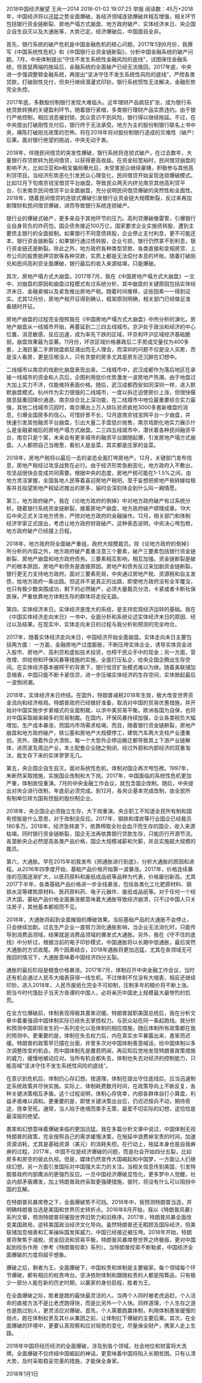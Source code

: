2018中国经济展望
王尚一2014  2018-01-02 19:07:25 举报 阅读数：45万+
​​2018年，中国经济将以迅猛之势全面爆破。各经济领域连锁爆破并相互增强，相关环节包括银行资金链断裂、房地产塌方式崩盘、地方政府破产、实体经济末日、央企国企自生自灭以及大通胀等，大势已定。经济爆破后，中国面目全非。

首先，银行系统的破产危机是中国金融危机的核心问题。2017年5到6月份，我撰写《中国系统性危机》和《中国银行业资金链断裂》，分析中国金融系统的破产问题。7月，中央体制提出“守住不发生系统性金融风险的底线”，试图保住金融系统，但首鼠两端的拖延后，金融系统的全面破产已经无法挽回。2017年底，中央进一步强调整顿金融系统，再提出“坚决守住不发生系统性风险的底线”，严控各类贷款，打破刚性兑付，但央行继续滴灌式印钞。银行系统惯性无法解决，金融形势完全失控。 

2017年底，多数股份制银行发现大难临头。近年理财产品疯狂扩张，成为银行系统贷款转换的关键盈利环节。随着银行紧缩，多类银行理财产品实质违约。由于银行严格控制，相应消息被封锁，民众意识不到风险，银行得以继续拖延。不过，在中央提出打破刚性兑付后，银行终于无法承受。地方为主的股份制银行联名上书中央，痛陈打破刚兑政策的恐怖，将在2018年将对股份制银行造成的灾难性（破产）后果。面对银行绝望的挑战，中央无动于衷。​

2018年，伴随民间借贷的突发性爆破，银行系统将连锁式破产。在过去数年，大量银行存贷款转为民间借贷，以获得更高收益。在资金较宽裕时，民间借贷崩盘的影响不大，比如泛亚和e租宝骗局曝光后，未受害民众继续豪赌，积极参与其他高利贷项目。当经济形势恶化引发民众心理变化，民间借贷开始呈现连锁爆破模式。比如12月下旬南京钱宝借贷平台崩盘，导致民众两天内挤兑南京其他高利贷平台，引发南京民间借贷平台全面崩盘，充分说明民间借贷爆破的突然性和全面性。2018年，随着民间借贷的连锁式爆破引发银行业资金链大规模断裂，反过来再加剧理财和民间借贷爆破，进而导致银行系统连锁破产。 

银行业的爆破式破产，更多来自于其他环节的压力。高利贷爆破像雷管，引爆银行业自身背负的炸药包。国企债务接近100万亿，国家要求企业实施债转股，遭到主要债主银行的全面抵制。如果银行不同意债转股，企业停止支付利息，更不可能还本，银行资金链断裂；如果银行通过债转股，企业亏损，银行仍然拿不到利息，银行资金链还是断裂。除此之外，地方政府各种类型贷款、各类直接和变相房贷、上市公司的股票抵押贷款等各种贷款，实质上都是无法偿付本息的坏账。随着打破刚兑和民间高利贷全面爆破，银行最后的收入来源枯竭，只能爆破。​

其次，房地产塌方式大崩盘。2017年7月，我在《中国房地产塌方式大崩盘》一文中，对崩盘的原因和崩盘过程模式有过系统分析，其中崩盘的关键原因包括实体经济末日、金融紧缩以及紧急推出房地产税。随着时间推移，这些因素一一得到证实。尤其12月份，房地产税开征得到确认，框架原则明确，相关部门已经做足准备随时开征。 

房地产崩盘的过程完全按照我在《中国房地产塌方式大崩盘》中所分析的演化。房地产崩盘从一线城市开始，再蔓延到二三四五线城市。京沪处于政治和经济的中心位置，消息敏感，反应迅速，成为率先下跌的区域，环京和环沪区域经济基础脆弱，崩盘效果最为显著。11月份，环京区域价格暴跌后二手房成交量仅为400多套，上海巨量二手房抛盘疯狂涌出而无人理会，而深圳的问题不仅是没人买房，而是没人看房，更是压根没人，只有贪婪的房多尤其是房东还沉醉在幻想中。

二线城市以南京的戏剧化崩盘表现出来。二线城市中，武汉成都作为落后地区在承接一线城市的资金和人员后，企图利用低价优势激发一波房地产热潮，由于地盘过大加上实力不济，仅能维持表面价格。随后，武汉成都西安如同深圳一样，进入默默崩盘模式。杭州作为实力很强的二线城市，一度以拆迁迫使房价上涨，但很快偃旗息鼓重回降价通道。南京综合北上深功能，在二线城市中地位最重要综合实力最强，其他二线城市沉寂时，南京爆出上万人排队验资疯抢3000多套新楼盘的消息，引爆全国房多的信心。可惜好景不长，12月底南京钱宝网平台一夕崩盘，并快速引发其他融资平台崩盘，引出大量二手盘低价抛售，南京戏剧化地实力展示什么是金融紧缩后的房地产塌方式崩盘。二三四五线城市中，潜伏着各种民间融资平台，南京只是个案，未来会有更多城市的融资平台跟随起爆，引发房地产塌方式崩盘。人人都把自己当根葱，看别人是韭菜，其实都是庄家的韭菜。

2018年，房地产税将以最后一击的姿态全面打垮房地产。12月，关键部门发布信息，房地产税经过攻坚战势在必行。由于经济形势急剧恶化，地方政府入不敷出，攻坚战很快会变成共同需要。根据中央的态度，房地产税可能在1-1.5%之间，由地方灵活掌握，全国各地人民等着喜迎房地产税吧。至于妄想把房地产税转嫁给租客并且指望房地产税延迟推出的房多，届时会深刻体会到什么叫一厢情愿。 

第三，地方政府破产。我在《论地方政府的倒掉》中对地方政府破产有过系统分析。随着银行系统资金链断裂，接着房地产崩盘，地方政府破产顺理成章。19大后中央正式关注地方债务，严控对地方政府的金融操作。12月，相关部门和体制经济学家正式提出，考虑让地方政府财政破产。这种表态说明，中央决心甩包袱，地方政府破产已经摆上日程。 

2018年，地方政府将全面破产重组，政府大规模裁员。除《论地方政府的倒掉》所分析的内容之外，地方政府破产着重注意三个要素，破产三要素包括银行资金链断裂、房地产崩盘和地方政府债务。三要素相互影响，相互加强。资金链断裂是破产的根本原因，房地产和债务是直接原因，房地产和债务反过来加剧资金链断裂，银行更无力支持地方政府。面对三要素死局，中央通过房地产税、资源税和自主发债，给地方政府一条出路。但这并不是真正的出路，即使地方政府没有全军覆没，也只有极少数突围成功，剩下的必然破产，必须大量裁员分流，卡紧或者卡断社保医保，严重依靠地方体制生存的群体将走投无路。 

第四，实体经济末日。实体经济是庞大的系统，是支持宏观经济运转的基础。我在《中国实体经济走向末日》一书中，全面分析和系统论述实体经济末日的原因、经过以及结果。在现实中，实体走向末日的过程与我分析和预测的完全吻合。

2017年，随着实体经济走向末日，中国经济开始全面崩盘。实体走向末日主要包括两方面： 一方面，金融房地产过度膨胀，不断压垮实体企业，诱导实体资金进入股市、房地产、高利贷和虚拟技术投资，也榨干民众手中的现金；另一方面，营改增、供给侧和环保风暴等措施的实施，全面打压私企，给央企国企腾出生存空间。在实体经济基本被榨干的背景下，银行信贷扩张模式难以为继。随着美联储加息缩表，中国只能不断卡紧信贷，进一步压缩实体经济的生存空间，实体掀起最后一波倒闭潮。​

2018年，实体经济末日终结。在国外，特朗普减税2018年生效，极大改变世界资金流向和经济格局。特朗普政府已经做好准备，取消对中国的贸易优惠措施，并开始对中国实施步步紧缩式的全面制裁，以求中美贸易平衡。欧洲各国为自保，也将对中国采取越来越多的贸易制裁。在国内，环保风暴持续加强，企业各类税负大幅增加，生产成本暴涨，而国内市场需求枯竭。而且，随着银行资金链断裂，房地产崩盘和地方政府破产，铁公基和房地产大规模停工，建筑汽车两大支柱产业遭重创。另外，随着外企大溃败，每一个大型外企停运搬迁都导致其上下游产业链解体，进而波及周边产业，本土配套企业随之倒闭。经过外部和内部经济的双重淘汰，能生存下来的实体寥寥无几。

第五，央企国企自生自灭。面对系统性危机，体制对国企再次甩包袱。1997年，朱断然采取措施，实施国企改制和大下岗。2017年，中国面临的系统性危机更加严重，体制故伎重演。7月的中央金融工作会议，就包含国企改制。随后，中央提出对央企进行改制，年底前必须完成。到12月，各央企基本完成改制，由全民所有制单位转为国有控股的股份制企业。

2018年，央企国企必须独立生存，大下岗重演。央企职工不知道全民所有制和国有控股是什么意思，对于改制没反应。2017年，钢铁和煤炭等行业国企已经裁员180多万。2018年，经济急转直下，依靠榨取全社会血汗而生存的国企，收入来源枯竭。同时银行资金链断裂，国企无法再依靠银行贷款生存，只能厉行开源节流。各垄断央企必然提高各类产品价格，国企大规模减薪和欠薪，并且实施超大规模的裁员。

第六，大通胀。早在2015年初我发布《把通胀进行到底》，分析大通胀的原因和进程。从2016年四季度开始，基础产品价格开始第一波暴涨。2017年，价格连续暴涨的范围逐渐扩大，以医药原料和废纸成品纸等品种为代表，价格屡创新高。尤其2017下半年，各类基础产品价格进一步全线暴涨，包括各类化工化肥原材料、钢铁水泥等建筑原材料、医药原料药、电子元器件、废纸成品纸等。对于任何一个经济大国，基础产品价格全面暴涨都意味着大通胀导致经济崩溃，只不过中国人只关注房子，其他基本都视而不见。 

2018年，大通胀将起到全面摧毁的爆破效果。当前基础产品的大通胀不会停止，只会继续加剧。过去生产企业一直努力消化通胀影响，当企业无法消化时，只能传导到消费品领域，结果就是消费品领域的爆发式大通胀。另外，我在《守不住的底线》中分析过，根据当前的电子印钞模式，中国通胀将以长期中低通胀，最后突然大通胀的方式收尾。两个因素结合，2018年通胀将更加迅猛，尤其在各领域无可挽回的情况下，大通胀意味着中国经济四分五裂。​

通胀的最后阶段是粮食价格暴涨。2017年7月，体制召开中央金融工作会议，当时还有机会通过人民币大缩表获得一线生机，不过体制不仅没有大缩表，相反还继续印钞。进入2018年，人民币废纸化完全不可抑制，压制多年的粮价将不断上涨。把当今时代饿肚子当天方夜谭的中国人，必将亲历中国史上规模最大最惨烈的饥荒。

在全方位爆破前，体制表现得极其愚笨迟缓。特朗普就职美国总统后，我在分析文章中着重强调中国体制实际已经失去掌控权力，与民众站在同一条起跑线。我分析和预测中国即将发生的一系列变化以及体制的相应措施，随后体制所有政策都在我的预测中。更重要的是，体制在失去权力后，内在真实水平暴露出来，愚笨而迟缓。特朗普的政策早已摆在台面，并曾多次对中国体制善意喊话，给中国体制以多次调整改变的机会。而中国体制先是置若罔闻，再后知后觉地发现特朗普政策措施的威力，缓慢地被动应对。当所有机会都失去，体制也失去对经济的控制能力，只能高喊“坚决守住不发生系统性风险的底线”。 

在意识到危机后，体制仍心存幻想。按道理，体制在提出守住底线后，应当迅速制定系统政策并尽快实施。实际上，体制耗费数月时间，在政策导向上不断反复，各种关键决策相互矛盾。这个过程说明，体制心存侥幸，内部各群体自打小算盘，利益矛盾难以调和。更重要的是，即使关键决策出台后，仍迟迟按兵不动，期待奇迹，侥幸至死。通常，当人陷于绝境而束手无策，最爱不切实际的幻想，这恰恰是最深层的绝望。 

愚笨和幻想意味着爆破来临的更加迅猛。我在多篇分析文章中说过，中国体制无视特朗普的政策，完全按照自己的需求缓慢决策，在拖延中浪费掉宝贵的时间，加速资源消耗，尤其是基础资源（美元）的消耗失控。在行动上，拖延本身也是自我麻痹的过程。2017年，中国不仅是经济爆破的问题，而是社会开始四分五裂，比如房多和房空的彼此仇视。但是，媒体仍然宣传大国崛起和中国梦，一方面让人们继续幻想，另一方面引发国际对中国强大实力的关注。当相关信息传到美国，引发特朗普政府内部鹰派的更强烈反应。一旦中国经济爆破显性化，更多梦中人觉醒，社会内部矛盾爆发，加上特朗普政府采取更强硬措施，彼时，将没有什么可以阻挡中国的瓦解。

在特朗普风暴席卷之下，全面爆破势不可挡。2016年中，我预测特朗普当选，并明确特朗普当选是美国和世界历史转折点。2016年8月开始，我以《特朗普风暴》系列文章，预测特朗普将摧毁世界旧势力和旧秩序。2017年，特朗普风暴全面改变美国政局，逆转美国政治经济文化导向。虽然特朗普还无暇顾及国际经济，但美联储加息缩表和汇率操纵国发挥威力，中国已经接近被压垮。2018年开始，特朗普将聚焦于减税、资金回流和贸易平衡，特朗普风暴席卷世界之终极版，更对中国起到绞杀作用（参考《特朗普绞索》系列）。当特朗普绞索不断勒紧，中国经济全面爆破的力度将超乎想象。​

爆破之后，剩者为王。全面爆破下，中国权贵和体制是主要输家。每个领域每个环节爆破，都有相应的权贵垮台。坚决依附体制和跟随权贵的人都是陪葬品，只有极少一部分人能在新的历史时期，以赢家的身份启程，胜者为王。

在全面爆破之际，胜者是跑的最快最灵活的人。当两个人同时被老虎追赶，个人活命的直接方法不是比老虎跑得快，而是比另外一个人快。同样道理，个人生存之道也是跑过别人，更灵活应对爆破。首先，个人需要跑赢体制，利用体制愚笨缓慢的弱点，跑在体制权贵及其仆从集团之前，让体制扛下爆破的主要后果。其次，在全面爆破的环境中，更要认真观察和应对局势的变化，尽量保全财产，携家人走上生路。

2018年中国将经历经济的全面爆破，涉及到各个领域，社会地位和财富将大洗牌。全面爆破不仅终结中国崛起的神话，更意味着中国将陷入长期贫困。只有认清大势，及时采取稳妥完善的措施，才能保全身家。

2018年1月1日
